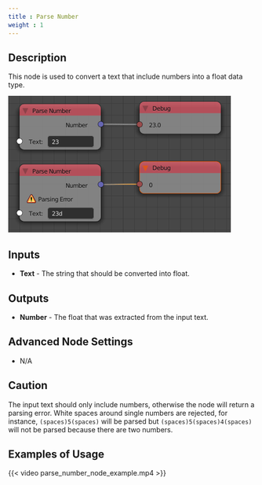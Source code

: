 ```yaml
---
title : Parse Number
weight : 1
---
```


## Description

This node is used to convert a text that include numbers into a float
data type.

![image](parse_number_node.png)

## Inputs

- **Text** - The string that should be converted into float.

## Outputs

- **Number** - The float that was extracted from the input text.

## Advanced Node Settings

- N/A

## Caution

The input text should only include numbers, otherwise the node will
return a parsing error. White spaces around single numbers are rejected,
for instance, `(spaces)5(spaces)` will be parsed but
`(spaces)5(spaces)4(spaces)` will not be parsed because there are two
numbers.

## Examples of Usage

{{< video parse_number_node_example.mp4 >}}
